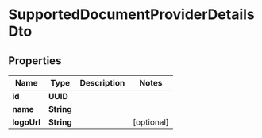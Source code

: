 

# SupportedDocumentProviderDetailsDto


## Properties

Name | Type | Description | Notes
------------ | ------------- | ------------- | -------------
**id** | **UUID** |  | 
**name** | **String** |  | 
**logoUrl** | **String** |  |  [optional]



